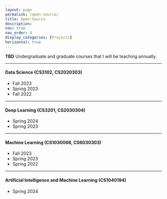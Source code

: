 ```yaml
---
layout: page
permalink: /open-source/
title: Open-Source
description: 
nav: true
nav_order: 4
display_categories: [Projects]
horizontal: true
---
```


<b>TBD</b> Undergraduate and graduate courses that I will be teaching annually.

***

#### Data Science (CS3102, CS2020303)
- Fall 2023
- Spring 2023
- Fall 2022

***

#### Deep Learning (CS3201, CS2030304)
- Spring 2024
- Spring 2023

***

#### Machine Learning (CS1030068, CS6030303)
- Fall 2023
- Spring 2023
- Spring 2022

***

#### Artificial Intelligence and Machine Learning (CS1040194)
- Spring 2024
